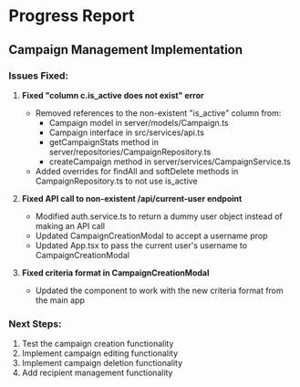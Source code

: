 # Progress Report

## Campaign Management Implementation

### Issues Fixed:

1. **Fixed "column c.is_active does not exist" error**
   - Removed references to the non-existent "is_active" column from:
     - Campaign model in server/models/Campaign.ts
     - Campaign interface in src/services/api.ts
     - getCampaignStats method in server/repositories/CampaignRepository.ts
     - createCampaign method in server/services/CampaignService.ts
   - Added overrides for findAll and softDelete methods in CampaignRepository.ts to not use is_active

2. **Fixed API call to non-existent /api/current-user endpoint**
   - Modified auth.service.ts to return a dummy user object instead of making an API call
   - Updated CampaignCreationModal to accept a username prop
   - Updated App.tsx to pass the current user's username to CampaignCreationModal

3. **Fixed criteria format in CampaignCreationModal**
   - Updated the component to work with the new criteria format from the main app

### Next Steps:

1. Test the campaign creation functionality
2. Implement campaign editing functionality
3. Implement campaign deletion functionality
4. Add recipient management functionality
